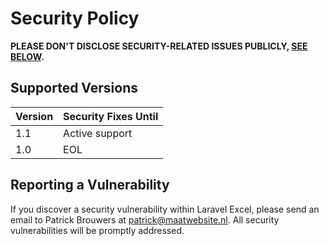 # Security Policy

**PLEASE DON'T DISCLOSE SECURITY-RELATED ISSUES PUBLICLY, [SEE BELOW](#reporting-a-vulnerability).**

## Supported Versions

Version | Security Fixes Until
--- | ---
1.1	| Active support
1.0 | EOL

## Reporting a Vulnerability

If you discover a security vulnerability within Laravel Excel, please send an email to Patrick Brouwers at patrick@maatwebsite.nl. All security vulnerabilities will be promptly addressed.
